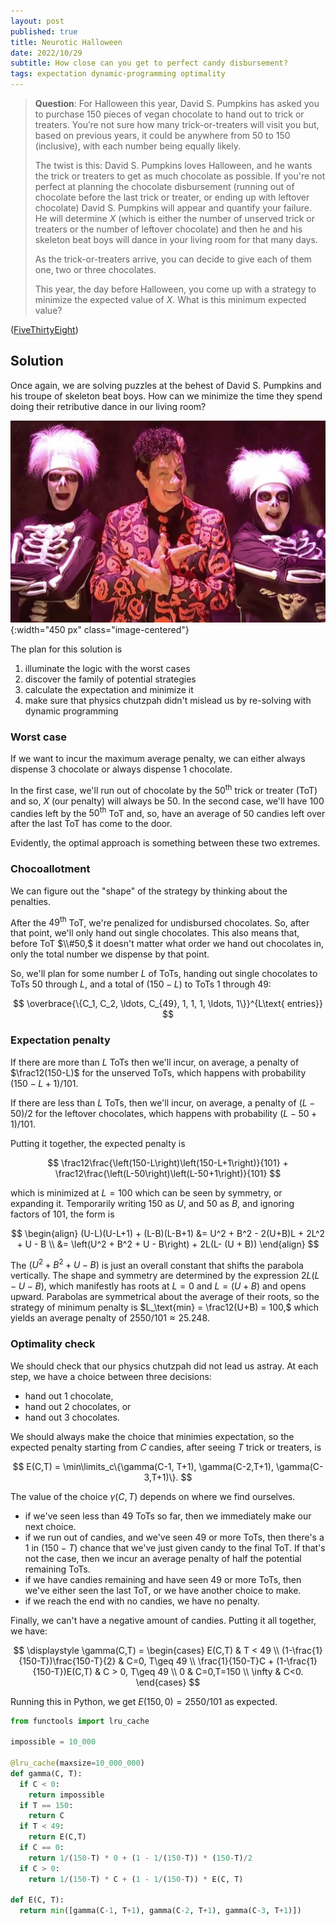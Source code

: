 ```yaml
---
layout: post
published: true
title: Neurotic Halloween
date: 2022/10/29
subtitle: How close can you get to perfect candy disbursement?
tags: expectation dynamic-programming optimality
---
```


>**Question**: For Halloween this year, David S. Pumpkins has asked you to purchase $150$ pieces of vegan chocolate to hand out to trick or treaters. You’re not sure how many trick-or-treaters will visit you but, based on previous years, it could be anywhere from $50$ to $150$ (inclusive), with each number being equally likely.
>
> The twist is this: David S. Pumpkins loves Halloween, and he wants the trick or treaters to get as much chocolate as possible. If you're not perfect at planning the chocolate disbursement (running out of chocolate before the last trick or treater, or ending up with leftover chocolate) David S. Pumpkins will appear and quantify your failure. He will determine $X$ (which is either the number of unserved trick or treaters or the number of leftover chocolate) and then he and his skeleton beat boys will dance in your living room for that many days.
>
>As the trick-or-treaters arrive, you can decide to give each of them one, two or three chocolates.
>
>This year, the day before Halloween, you come up with a strategy to minimize the expected value of $X.$ What is this minimum expected value?



<!--more-->

([FiveThirtyEight](https://fivethirtyeight.com/features/can-you-hand-out-all-the-candy/))

## Solution

Once again, we are solving puzzles at the behest of David S. Pumpkins and his troupe of skeleton beat boys. How can we minimize the time they spend doing their retributive dance in our living room?

![](/img/2020-11-1-david-s-pumpkins.JPG){:width="450 px" class="image-centered"}

The plan for this solution is

1. illuminate the logic with the worst cases
2. discover the family of potential strategies
3. calculate the expectation and minimize it
4. make sure that physics chutzpah didn't mislead us by re-solving with dynamic programming

### Worst case

If we want to incur the maximum average penalty, we can either always dispense $3$ chocolate or always dispense $1$ chocolate. 

In the first case, we'll run out of chocolate by the $50^\text{th}$ trick or treater (ToT) and so, $X$ (our penalty) will always be $50.$ In the second case, we'll have $100$ candies left by the $50^\text{th}$ ToT and, so, have an average of $50$ candies left over after the last ToT has come to the door. 

Evidently, the optimal approach is something between these two extremes.

<!-- ### Chocolate continuum 

The penalty is symmetric with respect to leftover candy and unserved ToTs, so we should aim to run out of candies precisely at the average number of ToTs, dispensing $150/100 = 1.5$ chocolates each visit until we run out. 

If we plan for e.g. $99$ ToT, then we'll add an average penalty of $1/101$ 

If we aimed slightly beyond $100,$ we'd be 

any candy that's left after the $50^\text{th}$ ToT will contribute to our penalty. 

so we should aim to run out of candy by the $100^\text{th}$ ToT (the average number of ToTs).

On average, there will be $100$ ToTs. So, if we were free to divide the chocolate anyway we like, then we would want to  -->

### Chocoallotment

We can figure out the "shape" of the strategy by thinking about the penalties.

After the $49^\text{th}$ ToT, we're penalized for undisbursed chocolates. So, after that point, we'll only hand out single chocolates. This also means that, before ToT $\\#50,$ it doesn't matter what order we hand out chocolates in, only the total number we dispense by that point.

So, we'll plan for some number $L$ of ToTs, handing out single chocolates to ToTs $50$ through $L,$ and a total of $\left(150-L\right)$ to ToTs $1$ through $49:$

$$
  \overbrace{\{C_1, C_2, \ldots, C_{49}, 1, 1, 1, \ldots, 1\}}^{L\text{ entries}}
$$

### Expectation penalty

If there are more than $L$ ToTs then we'll incur, on average, a penalty of $\frac12(150-L)$ for the unserved ToTs, which happens with probability $(150-L+1)/101.$ 

If there are less than $L$ ToTs, then we'll incur, on average, a penalty of $(L-50)/2$ for the leftover chocolates, which happens with probability $(L-50+1)/101.$

Putting it together, the expected penalty is

$$
  \frac12\frac{\left(150-L\right)\left(150-L+1\right)}{101} + \frac12\frac{\left(L-50\right)\left(L-50+1\right)}{101}
$$

which is minimized at $L=100$ which can be seen by symmetry, or expanding it. Temporarily writing $150$ as $U,$ and $50$ as $B,$ and ignoring factors of $101$, the form is

$$
  \begin{align}
    (U-L)(U-L+1) + (L-B)(L-B+1) &= U^2 + B^2 - 2(U+B)L + 2L^2 + U - B \\
    &= \left(U^2 + B^2 + U - B\right) + 2L(L- (U + B))
  \end{align}
$$

The $\left(U^2 + B^2 + U - B\right)$ is just an overall constant that shifts the parabola vertically. The shape and symmetry are determined by the expression $2L(L-U-B),$ which manifestly has roots at $L=0$ and $L = (U + B)$ and opens upward. Parabolas are symmetrical about the average of their roots, so the strategy of minimum penalty is $L_\text{min} = \frac12(U+B) = 100,$ which yields an average penalty of $2550/101\approx 25.248.$

### Optimality check

We should check that our physics chutzpah did not lead us astray. At each step, we have a choice between three decisions:

- hand out $1$ chocolate,
- hand out $2$ chocolates, or
- hand out $3$ chocolates.

We should always make the choice that minimies expectation, so the expected penalty starting from $C$ candies, after seeing $T$ trick or treaters, is

$$
  E(C,T) = \min\limits_c\{\gamma(C-1, T+1), \gamma(C-2,T+1), \gamma(C-3,T+1)\}.
$$

The value of the choice $\gamma(C, T)$ depends on where we find ourselves. 

- if we've seen less than $49$ ToTs so far, then we immediately make our next choice. 
- if we run out of candies, and we've seen $49$ or more ToTs, then there's a $1$ in $(150-T)$ chance that we've just given candy to the final ToT. If that's not the case, then we incur an average penalty of half the potential remaining ToTs.
- if we have candies remaining and have seen $49$ or more ToTs, then we've either seen the last ToT, or we have another choice to make.
- if we reach the end with no candies, we have no penalty. 

Finally, we can't have a negative amount of candies. Putting it all together, we have:

$$
  \displaystyle \gamma(C,T) = 
  \begin{cases}
    E(C,T) & T < 49 \\
    (1-\frac{1}{150-T})\frac{150-T}{2} & C=0, T\geq 49 \\
    \frac{1}{150-T}C + (1-\frac{1}{150-T})E(C,T) & C > 0, T\geq 49 \\
    0 & C=0,T=150 \\
    \infty & C<0.
  \end{cases} 
$$

Running this in Python, we get $E(150,0) = 2550/101$ as expected.

```python
from functools import lru_cache

impossible = 10_000

@lru_cache(maxsize=10_000_000)
def gamma(C, T):
  if C < 0:
    return impossible
  if T == 150:
    return C
  if T < 49:
    return E(C,T)
  if C == 0:
    return 1/(150-T) * 0 + (1 - 1/(150-T)) * (150-T)/2
  if C > 0:
    return 1/(150-T) * C + (1 - 1/(150-T)) * E(C, T)

def E(C, T):
  return min([gamma(C-1, T+1), gamma(C-2, T+1), gamma(C-3, T+1)])
```

<br>
